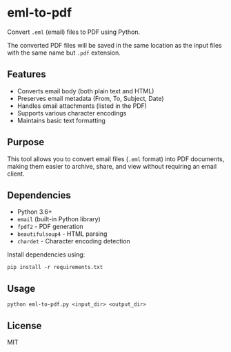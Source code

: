 # eml-to-pdf

Convert `.eml` (email) files to PDF using Python.

The converted PDF files will be saved in the same location as the input files with the same name but `.pdf` extension.

## Features

- Converts email body (both plain text and HTML)
- Preserves email metadata (From, To, Subject, Date)
- Handles email attachments (listed in the PDF)
- Supports various character encodings
- Maintains basic text formatting

## Purpose

This tool allows you to convert email files (`.eml` format) into PDF documents, making them easier to archive, share, and view without requiring an email client.

## Dependencies

- Python 3.6+
- `email` (built-in Python library)
- `fpdf2` - PDF generation
- `beautifulsoup4` - HTML parsing
- `chardet` - Character encoding detection

Install dependencies using:

```
pip install -r requirements.txt
```

## Usage

```
python eml-to-pdf.py <input_dir> <output_dir>
```

## License

MIT
